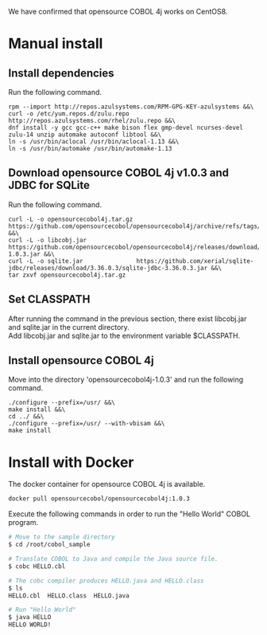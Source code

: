 We have confirmed that opensource COBOL 4j works on CentOS8.  

# Manual install

## Install dependencies

Run the following command.

```
rpm --import http://repos.azulsystems.com/RPM-GPG-KEY-azulsystems &&\
curl -o /etc/yum.repos.d/zulu.repo http://repos.azulsystems.com/rhel/zulu.repo &&\
dnf install -y gcc gcc-c++ make bison flex gmp-devel ncurses-devel zulu-14 unzip automake autoconf libtool &&\
ln -s /usr/bin/aclocal /usr/bin/aclocal-1.13 &&\
ln -s /usr/bin/automake /usr/bin/automake-1.13
```

## Download opensource COBOL 4j v1.0.3 and JDBC for SQLite

Run the following command.
```
curl -L -o opensourcecobol4j.tar.gz https://github.com/opensourcecobol/opensourcecobol4j/archive/refs/tags/v1.0.3.tar.gz &&\
curl -L -o libcobj.jar              https://github.com/opensourcecobol/opensourcecobol4j/releases/download/v1.0.3/libcobj-1.0.3.jar &&\
curl -L -o sqlite.jar               https://github.com/xerial/sqlite-jdbc/releases/download/3.36.0.3/sqlite-jdbc-3.36.0.3.jar &&\
tar zxvf opensourcecobol4j.tar.gz
```

## Set CLASSPATH

After running the command in the previous section, there exist libcobj.jar and sqlite.jar in the current directory.  
Add libcobj.jar and sqlite.jar to the environment variable $CLASSPATH.

## Install opensource COBOL 4j

Move into the directory 'opensourcecobol4j-1.0.3' and run the following command.

```
./configure --prefix=/usr/ &&\
make install &&\
cd ../ &&\
./configure --prefix=/usr/ --with-vbisam &&\
make install
```

# Install with Docker

The docker container for opensource COBOL 4j is available.

```bash
docker pull opensourcecobol/opensourcecobol4j:1.0.3
```

Execute the following commands in order to run the "Hello World" COBOL program.

``` bash
# Move to the sample directory
$ cd /root/cobol_sample

# Translate COBOL to Java and compile the Java source file.
$ cobc HELLO.cbl

# The cobc compiler produces HELLO.java and HELLO.class
$ ls
HELLO.cbl  HELLO.class  HELLO.java

# Run "Hello World"
$ java HELLO
HELLO WORLD!
```